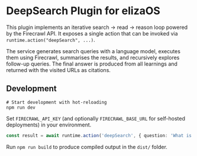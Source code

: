 # DeepSearch Plugin for elizaOS

This plugin implements an iterative search → read → reason loop powered by the Firecrawl API. It exposes a single action that can be invoked via `runtime.action("deepSearch", ...)`.

The service generates search queries with a language model, executes them using Firecrawl, summarises the results, and recursively explores follow-up queries. The final answer is produced from all learnings and returned with the visited URLs as citations.

## Development

```
# Start development with hot-reloading
npm run dev
```

Set `FIRECRAWL_API_KEY` (and optionally `FIRECRAWL_BASE_URL` for self-hosted deployments) in your environment.

```ts
const result = await runtime.action('deepSearch', { question: 'What is Firecrawl?', depth: 2, breadth: 3 });
```

Run `npm run build` to produce compiled output in the `dist/` folder.
